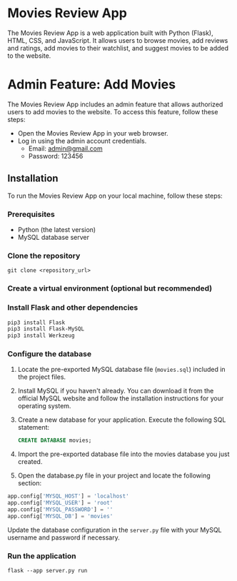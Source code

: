 # Movies Review App

The Movies Review App is a web application built with Python (Flask), HTML, CSS, and JavaScript. It allows users to browse movies, add reviews and ratings, add movies to their watchlist, and suggest movies to be added to the website.

# Admin Feature: Add Movies

The Movies Review App includes an admin feature that allows authorized users to add movies to the website. To access this feature, follow these steps:

- Open the Movies Review App in your web browser.
- Log in using the admin account credentials.
  - Email: admin@gmail.com
  - Password: 123456

## Installation

To run the Movies Review App on your local machine, follow these steps:

### Prerequisites

- Python (the latest version)
- MySQL database server

### Clone the repository

```shell
git clone <repository_url>
```

### Create a virtual environment (optional but recommended)

### Install Flask and other dependencies

```bash
pip3 install Flask
pip3 install Flask-MySQL
pip3 install Werkzeug
```

### Configure the database

1. Locate the pre-exported MySQL database file (`movies.sql`) included in the project files.

2. Install MySQL if you haven't already. You can download it from the official MySQL website and follow the installation instructions for your operating system.

3. Create a new database for your application. Execute the following SQL statement:

   ```sql
   CREATE DATABASE movies;
   ```

4. Import the pre-exported database file into the movies database you just created.
5. Open the database.py file in your project and locate the following section:

```python
app.config['MYSQL_HOST'] = 'localhost'
app.config['MYSQL_USER'] = 'root'
app.config['MYSQL_PASSWORD'] = ''
app.config['MYSQL_DB'] = 'movies'
```

Update the database configuration in the `server.py` file with your MySQL username and password if necessary.

### Run the application

```shell
flask --app server.py run
```
